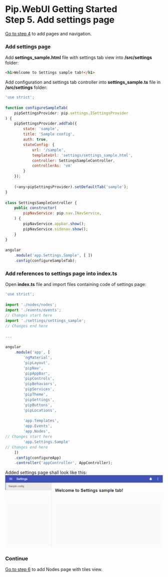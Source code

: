 # Pip.WebUI Getting Started <br/> Step 5. Add settings page

[Go to step 4](https://github.com/pip-webui/pip-webui-tutorial/blob/master/step4/) to add pages and navigation.

### Add settings page

Add **settings_sample.html** file with settings tab view into **/src/settings** folder:

```html
<h1>Welcome to Settings sample tab!</h1>
```

Add configuration and settings tab controller into **settings_sample.ts** file in **/src/settings** folder:

```javascript
'use strict';

function configureSampleTab(
    pipSettingsProvider: pip.settings.ISettingsProvider
) {
    pipSettingsProvider.addTab({
        state: 'sample',
        title: 'Sample config',
        auth: true,
        stateConfig: {
            url: '/sample',
            templateUrl: 'settings/settings_sample.html',
            controller: SettingsSampleController,
            controllerAs: 'vm'
        }
    });

    (<any>pipSettingsProvider).setDefaultTab('sample');
}

class SettingsSampleController {
    public constructor(
        pipNavService: pip.nav.INavService,
    ) {
        pipNavService.appbar.show();
        pipNavService.sidenav.show();
    }
}

angular
    .module('app.Settings.Sample', [ ])
    .config(configureSampleTab);
```

### Add references to settings page into index.ts

Open **index.ts** file and import files containing code of settings page:

```javascript
'use strict';

import './nodes/nodes';
import './events/events';
// Changes start here
import './settings/settings_sample';
// Changes end here

...

angular
    .module('app', [
        'ngMaterial',
        'pipLayout', 
        'pipNav', 
        'pipAppBar',        
        'pipControls',
        'pipBehaviors',
        'pipServices', 
        'pipTheme',
        'pipSettings',
        'pipButtons',
        'pipLocations',

        'app.Templates',
        'app.Events',
        'app.Nodes',
// Changes start here
        'app.Settings.Sample'
// Changes end here
    ])
    .config(configureApp)
    .controller('appController', AppController);
```

Added settings page shall look like this:
![Settings](artifacts/settings_page.png)

### Continue

[Go to step 6](https://github.com/pip-webui/pip-webui-tutorial/blob/master/step6/) to add Nodes page with tiles view.
